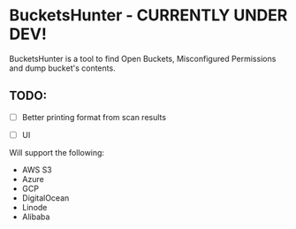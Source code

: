 # BucketsHunter - CURRENTLY UNDER DEV!

BucketsHunter is a tool to find Open Buckets, Misconfigured Permissions and dump 
bucket's contents.

## TODO: 
- [ ] Better printing format from scan results
- [ ] UI


Will support the following:

- AWS S3
- Azure
- GCP
- DigitalOcean
- Linode
- Alibaba
